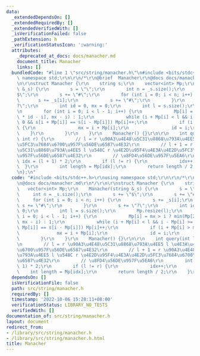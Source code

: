 ```yaml
---
data:
  _extendedDependsOn: []
  _extendedRequiredBy: []
  _extendedVerifiedWith: []
  _isVerificationFailed: false
  _pathExtension: h
  _verificationStatusIcon: ':warning:'
  attributes:
    _deprecated_at_docs: docs/manacher.md
    document_title: Manacher
    links: []
  bundledCode: "#line 1 \"src/string/manacher.h\"\n#include <bits/stdc++.h>\r\nusing\
    \ namespace std;\r\n\r\n/*\r\n@brief  Manacher\r\n@docs docs/manacher.md\r\n*/\r\
    \n\r\nstruct Manacher {\r\n    string s;\r\n    vector<int> Mp;\r\n    Manacher(string\
    \ &_s) {\r\n        s = \"\";\r\n        int n = _s.size();\r\n        s += \"\
    $\";\r\n        s += \"#\";\r\n        for (int i = 0; i < n; i++) {\r\n     \
    \       s += _s[i];\r\n            s += \"#\";\r\n        }\r\n        s += \"\
    ?\";\r\n        int id = 0, mx = 0;\r\n        int l = s.size();\r\n        Mp.resize(l);\r\
    \n        for (int i = 0; i < l - 1; i++) {\r\n            Mp[i] = mx > i ? min(Mp[2\
    \ * id - i], mx - i) : 1;\r\n            while (i + Mp[i] < l && i - Mp[i] >=\
    \ 0 && s[i + Mp[i]] == s[i - Mp[i]]) Mp[i]++;\r\n            if (i + Mp[i] > mx)\
    \ {\r\n                mx = i + Mp[i];\r\n                id = i;\r\n        \
    \    }\r\n        }\r\n    }\r\n    Manacher() {}\r\n\r\n    int query(int l,\
    \ int r) {\r\n        // l = r \u90A3\u4E48\u5C31\u8868\u793A\u4EE5 l \u4E3A\u4E2D\
    \u5FC3\u7684\u6700\u957F\u56DE\u6587\u4E32\r\n        // l + 1 = r \u90A3\u4E48\
    \u5C31\u8868\u793A\u4EE5 l \u548C r \u4E2D\u95F4\u4E3A\u4E2D\u5FC3\u7684\u6700\
    \u957F\u56DE\u6587\u4E32\r\n        // \u8FD4\u56DE\u957F\u5EA6\r\n        int\
    \ idx = (l + 1) * 2;\r\n        if (l != r) {\r\n            idx++;\r\n      \
    \  }\r\n        int length = Mp[idx];\r\n        return length / 2;\r\n    }\r\
    \n};\n"
  code: "#include <bits/stdc++.h>\r\nusing namespace std;\r\n\r\n/*\r\n@brief  Manacher\r\
    \n@docs docs/manacher.md\r\n*/\r\n\r\nstruct Manacher {\r\n    string s;\r\n \
    \   vector<int> Mp;\r\n    Manacher(string &_s) {\r\n        s = \"\";\r\n   \
    \     int n = _s.size();\r\n        s += \"$\";\r\n        s += \"#\";\r\n   \
    \     for (int i = 0; i < n; i++) {\r\n            s += _s[i];\r\n           \
    \ s += \"#\";\r\n        }\r\n        s += \"?\";\r\n        int id = 0, mx =\
    \ 0;\r\n        int l = s.size();\r\n        Mp.resize(l);\r\n        for (int\
    \ i = 0; i < l - 1; i++) {\r\n            Mp[i] = mx > i ? min(Mp[2 * id - i],\
    \ mx - i) : 1;\r\n            while (i + Mp[i] < l && i - Mp[i] >= 0 && s[i +\
    \ Mp[i]] == s[i - Mp[i]]) Mp[i]++;\r\n            if (i + Mp[i] > mx) {\r\n  \
    \              mx = i + Mp[i];\r\n                id = i;\r\n            }\r\n\
    \        }\r\n    }\r\n    Manacher() {}\r\n\r\n    int query(int l, int r) {\r\
    \n        // l = r \u90A3\u4E48\u5C31\u8868\u793A\u4EE5 l \u4E3A\u4E2D\u5FC3\u7684\
    \u6700\u957F\u56DE\u6587\u4E32\r\n        // l + 1 = r \u90A3\u4E48\u5C31\u8868\
    \u793A\u4EE5 l \u548C r \u4E2D\u95F4\u4E3A\u4E2D\u5FC3\u7684\u6700\u957F\u56DE\
    \u6587\u4E32\r\n        // \u8FD4\u56DE\u957F\u5EA6\r\n        int idx = (l +\
    \ 1) * 2;\r\n        if (l != r) {\r\n            idx++;\r\n        }\r\n    \
    \    int length = Mp[idx];\r\n        return length / 2;\r\n    }\r\n};"
  dependsOn: []
  isVerificationFile: false
  path: src/string/manacher.h
  requiredBy: []
  timestamp: '2022-10-06 15:28:11+08:00'
  verificationStatus: LIBRARY_NO_TESTS
  verifiedWith: []
documentation_of: src/string/manacher.h
layout: document
redirect_from:
- /library/src/string/manacher.h
- /library/src/string/manacher.h.html
title: Manacher
---
```

